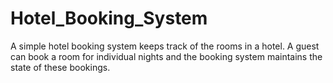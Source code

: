 # Hotel_Booking_System

A simple hotel booking system keeps track of the rooms in a hotel. A guest can book a room for
individual nights and the booking system maintains the state of these bookings.
